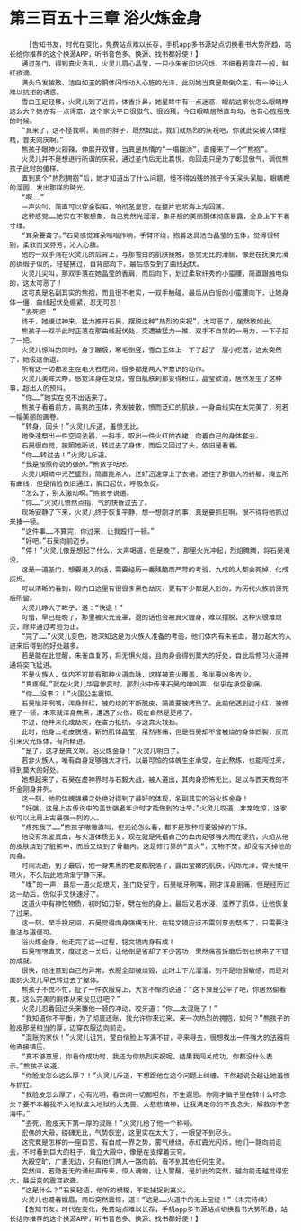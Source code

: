 # 第三百五十三章 浴火炼金身
        【告知书友，时代在变化，免费站点难以长存，手机app多书源站点切换看书大势所趋，站长给你推荐的这个换源APP，听书音色多、换源、找书都好使！】
       通过圣门，得到真火洗礼，火灵儿眉心晶莹，一只小朱雀印记闪烁，不细看若莲花一般，鲜红欲滴。
       满头乌发披散，洁白如玉的胴体闪烁动人心旌的光泽，此刻她当真是颠倒众生，有一种让人难以抗拒的诱惑。
       雪白玉足轻移，火灵儿到了近前，体香扑鼻，她星眸中有一点迷惑，眼前这家伙怎么眼睛睁这么大？她亦有一点得意，这个家伙平日很傲气、很凶残，今日眼睛居然直勾勾，也有心旌摇曳的时候。
       “真来了，这不怪我啊，美丽的胖子，既然如此，我们就热烈的庆祝吧，你就此突破人体桎梏，普天同庆啊。”
       熊孩子眼神火辣辣，伸展开双臂，当真是热情的“一塌糊涂”，直接来了一个“熊抱”。
       火灵儿并不是想进行所谓的庆祝，通过圣门后无比喜悦，向回走只是为了彰显傲气，调侃熊孩子此时的傻样。
       直到真个“热烈拥抱”后，她才知道出了什么问题，怪不得凶残的孩子今天呆头呆脑，眼睛瞪的溜圆，发出那样的贼光。
       “啊……”
       一声尖叫，简直可以穿金裂石，响彻圣皇宫，在整片岩浆海上方回荡。
       这种感觉……她实在不敢想象，自己竟然光溜溜，象牙般的美丽胴体彻底暴露，全身上下不着寸缕。
       “耳朵要聋了。”石昊感觉耳朵嗡嗡作响，手臂环绕，抱着这具洁白晶莹的玉体，觉得很特别，柔软而又芬芳，沁人心脾。
       他的一双手落在火灵儿的后背上，与那雪白的肌肤接触，感觉无比的滑腻，像是在抚摸光滑的绸缎子似的，轻轻拂过，自背部向下，最后感受到了曲线起伏。
       火灵儿尖叫，那双手落在她晶莹的香肩，而后向下，划过柔软纤秀的小蛮腰，简直跟触电似的，这太可恶了！
       这可真是名副其实的熊抱，而且很不老实，一双手触碰，最后从白皙的小蛮腰向下，让她身体一僵，曲线起伏处绷紧，忍无可忍！
       “去死吧！”
       终于，她缓过神来，猛力推开石昊，摆脱这种“热烈的庆祝”，太可恶了，居然敢如此。
       熊孩子一双手此时正落在那曲线起伏处，突遭被猛力一推，双手不自禁的一用力，一下子掐了一把。
       火灵儿惊叫的同时，身子蹦极，寒毛倒竖，雪白玉体上一下子起了一层小疙瘩，这太突然了，她极速倒退。
       所有这一切都发生在电火石花间，很多都是两人下意识的动作。
       火灵儿美眸大睁，感觉浑身在发烧，雪白肌肤刹那变得粉红，晶莹欲滴，居然发生了这种事，超出人的预料。
       “你……”她实在说不出话来了。
       熊孩子看着前方，高挑的玉体，秀发披散，愤而泛红的肌肤，一身曲线实在太完美了，宛若一幅美丽的画卷。
       “转身，回头！”火灵儿斥道，羞愤无比。
       她快速祭出一件空间法器，一抖手，取出一件火红的衣裙，向着自己的身体套去。
       石昊很自觉，按照她所说，转过去了身体，而后又回过了头，依旧是看着。
       “你……转过去！”火灵儿斥道。
       “我是按照你说的做的。”熊孩子咕哝。
       火灵儿眼睛中光芒盛烈，简直能杀人，还好迅速穿上了衣裙，遮住了那傲人的娇躯，掩去所有曲线，但是俏脸依旧通红，胸口起伏，呼吸急促。
       “怎么了，别太激动啊。”熊孩子说道。
       “你……”火灵儿愤然点指，气的快昏过去了。
       现场安静了下来，火灵儿终于恢复平静，想一想刚才的事，真是要抓狂啊，恨不得将他抓过来揍一顿。
       “这件事……不算完，你过来，让我殴打一顿。”
       “好吧。”石昊向前迈步。
       “停！”火灵儿像是想起了什么，大声喝道，但是晚了，那里火光冲起，烈焰腾腾，将石昊淹没。
       这是一道圣门，想要进入的话，需要经历一番残酷而严苛的考验，九成的人都会死掉，化成灰烬。
       可以清晰的看到，殿门口这里有很很多黑色劫灰，更有不少都是人形的，为历代火族前贤死后所留。
       火灵儿睁大了眸子，道：“快退！”
       可惜，早已经晚了，那里被火光笼罩，退的话也会被真火缠身，难以摆脱，这种火很难熄灭，除非通过考验为止。
       “完了……”火灵儿变色，她深知这是为火族人准备的考验，他们体内有朱雀血，潜力越大的人进来后得到的好处越多。
       若是能在此觉醒，朱雀血复苏，将无惧火焰，且肉身会得到莫大的好处，自此后修习火道神通将突飞猛进。
       不是火族人，体内不可能有那种火道血脉，这样被真火覆盖，多半要凶多吉少。
       “真疼啊。”就在火灵儿华容惨变时，那烈火中传来石昊的呻吟声，似乎在承受剧痛。
       “你……没事？！”火国公主震惊。
       石昊呲牙咧嘴，浑身鲜红，被灼烧的不断脱皮，简直要被烤熟了。此前他遇到过小红，被修理了一顿，本来就浑身焦黑，遭遇了火伤，现在自然是更疼了。
       不过，他并未化成劫灰，在奋力抵抗，与这真火较劲。
       此时，他身上老皮脱落，新的肌体晶莹，虽然疼痛，但是石昊却不曾被烧的身体四裂，反而引来火光炼体，有所精进。
       “是了，这才是真义啊，浴火炼金身！”火灵儿明白了。
       若非火族人，唯有自身足够强大才行，以最可怕的体魄生生承受，在此熬炼，也能闯过来，得到莫大的好处。
       她想起来了，石昊在虚神界时与石毅大战，被人道出，其肉身恐怖无比，足以与西天教的不坏金刚身并列。
       这一刻，他的体魄强横之处绝对得到了最好的体现，名副其实的浴火炼金身！
       “好强，这是上古传说中的盖世强者年少时才能做到的壮举。”火灵儿叹道，非常吃惊，这家伙可以比肩上古最强一列的人。
       “疼死我了……”熊孩子嗷嗷直叫，但无论怎么看，都不是那种将要毁掉的下场。
       他没有朱雀真血，与火道体质无关，现在就是凭借自己的血肉足够强大而在硬抗，火焰从他的皮肤烧到了脏腑中，而后又烧到了骨髓内，这是修行界的“真火”，无物不焚，却没有灭掉他的肉身。
       时间流逝，到了最后，他一身焦黑的老皮都脱落了，露出莹嫩的肌肤，闪烁光泽，骨头缝中喷火，不久后此地渐渐宁静下来。
       “噗”的一声，最后一道火焰熄灭，圣门处安宁，石昊呲牙咧嘴，刚才浑身剧痛，但是经历过这一劫后，伤似乎又快速好了。
       这道火中有神性物质，初时如刀斩，劈在他的身上，最后又若水浸，滋养了肌体，让他恢复了过来。
       这一刻，举手投足间，石昊觉得肉身强横无比，在铭文镜应该不需刻意去祭炼了，只需要注重法与道便可。
       浴火炼金身，他走完了这一过程，铭文镜肉身有成！
       石昊嘿嘿直笑，度过这一关后，让他倒是省却了不少苦功，果然痛苦折磨后倒也换来了不错的成就。
       很快，他注意到自己的异常，衣服全部被烧毁，此时上下光溜溜，到不是他很敏感，而是对面的火灵儿早已转过去了躯体。
       熊孩子不慌不忙，扯了一件衣服穿上，大言不惭的说道：“这下算是公平了吧，你居然偷看我，这么完美的胴体从来没见过吧？”
       火灵儿忍着回过头来揍他一顿的冲动，咬牙道：“你……太混账了！”
       “我知道你不平衡，为了彻底还账，我允许你来过来，来一次热烈的拥抱，如何？”熊孩子的脸皮那是相当的厚，边穿衣服边向前走。
       “混账的家伙！”火灵儿诅咒，莹白俏脸上写满不甘，寻来寻去，很想找出一件强大的法器将他直接镇压。
       “真不够意思，你看你成功时，我还为你热烈庆祝呢，结果我闯关成功，你都没什么表示。”熊孩子说道。
       “你脸皮怎么这么厚？！”火灵儿斥道，不想跟他在这个问题上纠缠，不然越说会越让她羞愤与抓狂。
       “我脸皮怎么厚了，心有光明，看世间一切都坦然，不生遐思。你刚才脑子里在转什么坏念头？要不本着我不入地狱谁入地狱的大无畏、大慈悲精神，让我满足你的不良念头，解救你于苦海中。”
       “去死，脸皮天下第一厚的混账！”火灵儿给了他一个称号。
       宏伟的大殿，磅礴无比，气势恢宏，这里实在太大了，一眼望不到尽头。
       这究竟是怎样的一座巨宫，有自成一界之势，雾气缭绕，赤红霞光闪烁，他们一路向前走去，不时看到巨大的柱子，耸立大殿中，像是在支撑着天穹。
       大殿空旷，广袤无边，只有他们两人一路向前，看不到其他任何生灵。
       突然间，若隐若无的诵经声传来，惊人魂魄，让人警醒，是如此的突然，越向前走越觉得宏大，最后变的震耳欲聋。
       “这是什么？”石昊轻语，他听的模糊，不能捕捉到真义。
       火灵儿也蹙着娥眉，而后突然震惊，道：“这是……火道中的无上宝经！”（未完待续）
       【告知书友，时代在变化，免费站点难以长存，手机app多书源站点切换看书大势所趋，站长给你推荐的这个换源APP，听书音色多、换源、找书都好使！】